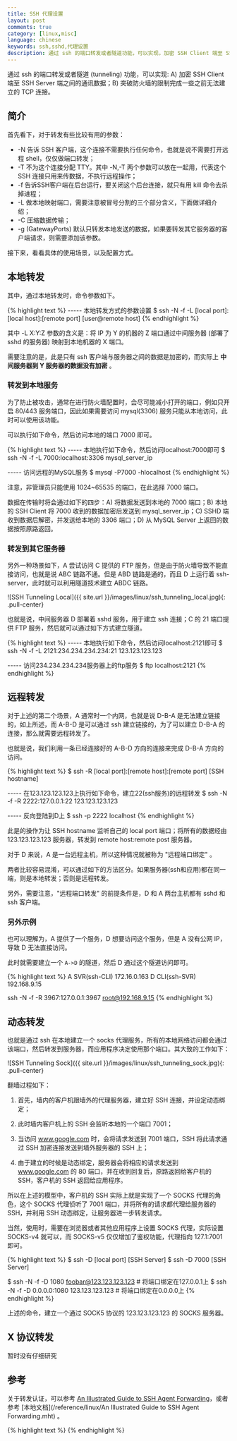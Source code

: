 ```yaml
---
title: SSH 代理设置
layout: post
comments: true
category: [linux,misc]
language: chinese
keywords: ssh,sshd,代理设置
description: 通过 ssh 的端口转发或者隧道功能，可以实现，加密 SSH Client 端至 SSH Server 端之间的通讯数据；突破防火墙的限制完成一些之前无法建立的 TCP 连接。
---
```


通过 ssh 的端口转发或者隧道 (tunneling) 功能，可以实现: A) 加密 SSH Client 端至 SSH Server 端之间的通讯数据；B) 突破防火墙的限制完成一些之前无法建立的 TCP 连接。

<!-- more -->

## 简介

首先看下，对于转发有些比较有用的参数：

* -N 告诉 SSH 客户端，这个连接不需要执行任何命令，也就是说不需要打开远程 shell，仅仅做端口转发；
* -T 不为这个连接分配 TTY。其中 -N,-T 两个参数可以放在一起用，代表这个 SSH 连接只用来传数据，不执行远程操作；
* -f 告诉SSH客户端在后台运行，要关闭这个后台连接，就只有用 kill 命令去杀掉进程；
* -L 做本地映射端口，需要注意被冒号分割的三个部分含义，下面做详细介绍；
* -C 压缩数据传输；
* -g (GatewayPorts) 默认只转发本地发送的数据，如果要转发其它服务器的客户端请求，则需要添加该参数。

接下来，看看具体的使用场景，以及配置方式。

## 本地转发

其中，通过本地转发时，命令参数如下。

{% highlight text %}
----- 本地转发方式的参数设置
$ ssh -N -f -L [local port]:[local host]:[remote port] [user@remote host]
{% endhighlight %}

其中 -L X:Y:Z 参数的含义是：将 IP 为 Y 的机器的 Z 端口通过中间服务器 (部署了 sshd 的服务器) 映射到本地机器的 X 端口。

需要注意的是，此是只有 ssh 客户端与服务器之间的数据是加密的，而实际上 **中间服务器到 Y 服务器的数据没有加密** 。

### 转发到本地服务

为了防止被攻击，通常在进行防火墙配置时，会尽可能减小打开的端口，例如只开启 80/443 服务端口，因此如果需要访问 mysql(3306) 服务只能从本地访问，此时可以使用该功能。

可以执行如下命令，然后访问本地的端口 7000 即可。

{% highlight text %}
----- 本地执行如下命令，然后访问localhost:7000即可
$ ssh -N -f -L 7000:localhost:3306 mysql_server_ip

----- 访问远程的MySQL服务
$ mysql -P7000 -hlocalhost
{% endhighlight %}

注意，非管理员只能使用 1024~65535 的端口，在此选择 7000 端口。

数据在传输时将会通过如下的四步：A) 将数据发送到本地的 7000 端口；B) 本地的 SSH Client 将 7000 收到的数据加密后发送到 mysql_server_ip；C) SSHD 端收到数据后解密，并发送给本地的 3306 端口；D) 从 MySQL Server 上返回的数据按照原路返回。

### 转发到其它服务器

另外一种场景如下，A 尝试访问 C 提供的 FTP 服务，但是由于防火墙导致不能直接访问，也就是说 ABC 链路不通。但是 ABD 链路是通的，而且 D 上运行着 ssh-server，此时就可以利用隧道技术建立 ABDC 链路。

![SSH Tunneling Local]({{ site.url }}/images/linux/ssh_tunneling_local.jpg){: .pull-center}

也就是说，中间服务器 D 部署着 sshd 服务，用于建立 ssh 连接；C 的 21 端口提供 FTP 服务，然后就可以通过如下方式建立隧道。

{% highlight text %}
----- 本地执行如下命令，然后访问localhost:2121即可
$ ssh -N -f -L 2121:234.234.234.234:21 123.123.123.123

----- 访问234.234.234.234服务器上的ftp服务
$ ftp localhost:2121
{% endhighlight %}




## 远程转发

对于上述的第二个场景，A 通常时一个内网，也就是说 D-B-A 是无法建立链接的，如上所述，而 A-B-D 是可以通过 ssh 建立链接的，为了可以建立 D-B-A 的连接，那么就需要远程转发了。

也就是说，我们利用一条已经连接好的 A-B-D 方向的连接来完成 D-B-A 方向的访问。

{% highlight text %}
$ ssh -R [local port]:[remote host]:[remote port] [SSH hostname]

----- 在123.123.123.123上执行如下命令，建立22(ssh服务)的远程转发
$ ssh -N -f -R 2222:127.0.0.1:22 123.123.123.123

----- 反向登陆到D上
$ ssh -p 2222 localhost 
{% endhighlight %}

此是的操作为让 SSH hostname 监听自己的 local port 端口；将所有的数据经由 123.123.123.123 服务器，转发到 remote host:remote post 服务器。

对于 D 来说，A 是一台远程主机，所以这种情况就被称为 "远程端口绑定" 。

两者比较容易混淆，可以通过如下的方法区分。如果服务器(ssh和应用)都在同一端，则是本地转发；否则是远程转发。

另外，需要注意，"远程端口转发" 的前提条件是，D 和 A 两台主机都有 sshd 和 ssh 客户端。


### 另外示例

也可以理解为，A 提供了一个服务，D 想要访问这个服务，但是 A 没有公网 IP，导致 D 无法直接访问。

此时就需要建立一个 `A->D` 的隧道，然后 D 通过这个隧道访问即可。

{% highlight text %}
A SVR(ssh-CLI) 172.16.0.163
D CLI(ssh-SVR) 192.168.9.15

ssh -N -f -R 3967:127.0.0.1:3967 root@192.168.9.15
{% endhighlight %}


<!--
-R [remote-ip]:remote-port:local-ip:local-port user@

ssh -R 39607:localhost:39607 user@remote-ip

此时，访问 remote-ip:remote-port 等价于 local-ip:local-port 。

http://linuxperf.com/?p=30

必须要开启Port forwarding
AllowTcpForwarding yes
AllowAgentForwarding no
GatewayPorts yes
PermitTunnel yes
-->


## 动态转发

也就是通过 ssh 在本地建立一个 socks 代理服务，所有的本地网络访问都会通过该端口，然后转发到服务器，而应用程序决定使用那个端口。其大致的工作如下：

![SSH Tunneling Sock]({{ site.url }}/images/linux/ssh_tunneling_sock.jpg){: .pull-center}

翻墙过程如下：

1. 首先，墙内的客户机跟墙外的代理服务器，建立好 SSH 连接，并设定动态绑定；

2. 此时墙内客户机上的 SSH 会监听本地的一个端口 7001；

3. 当访问 www.google.com 时，会将请求发送到 7001 端口，SSH 将此请求通过 SSH 加密连接发送到墙外服务器的 SSH 上；

4. 由于建立的时候是动态绑定，服务器会将相应的请求发送到 www.google.com 的 80 端口，并在收到回复后，原路返回给客户机的 SSH，客户机的 SSH 返回给应用程序。

所以在上述的模型中，客户机的 SSH 实际上就是实现了一个 SOCKS 代理的角色，这个 SOCKS 代理侦听了 7001 端口，并将所有的请求都代理给服务器的 SSH，并利用 SSH 动态绑定，让服务器进一步转发请求。

当然，使用时，需要在浏览器或者其他应用程序上设置 SOCKS 代理，实际设置 SOCKS-v4 就可以，而 SOCKS-v5 仅仅增加了鉴权功能，代理指向 127.1:7001 即可。

{% highlight text %}
$ ssh -D [local port] [SSH Server]
$ ssh -D 7000 [SSH Server]

$ ssh -N -f -D 1080 foobar@123.123.123.123          # 将端口绑定在127.0.0.1上
$ ssh -N -f -D 0.0.0.0:1080 123.123.123.123         # 将端口绑定在0.0.0.0上
{% endhighlight %}

上述的命令，建立一个通过 SOCK5 协议的 123.123.123.123 的 SOCKS 服务器。

## X 协议转发

暂时没有仔细研究


## 参考

关于转发认证，可以参考 [An Illustrated Guide to SSH Agent Forwarding](http://www.unixwiz.net/techtips/ssh-agent-forwarding.html)，或者参考 [本地文档](/reference/linux/An Illustrated Guide to SSH Agent Forwarding.mht) 。

<!--
自动重连

隧道可能因为某些原因断开，例如：机器重启，长时间没有数据通信而被路由器切断等等。因此我们可以用程序控制隧道的重新连接，例如一个简单的循环或者使用 djb’s daemontools . 不管用哪种方法，重连时都应避免因输入密码而卡死程序。关于如何安全的避免输入密码的方法，请参考我的 如何实现安全的免密码ssh登录 。这里请注意，如果通过其他程序控制隧道连接，应当避免将SSH客户端放到后台执行，也就是去掉-f参数。

保持长时间连接

有些路由器会把长时间没有通信的连接断开。SSH客户端的TCPKeepAlive选项可以避免这个问题的发生，默认情况下它是被开启的。如果它被关闭了，可以在ssh的命令上加上-o TCPKeepAlive=yes来开启。

另一种方法是，去掉-N参数，加入一个定期能产生输出的命令。例如: top或者vmstat。下面给出一个这种方法的例子：

ssh -R 2222:localhost:22 123.123.123.123 "vmstat 30"

检查隧道状态

有些时候隧道会因为一些原因通信不畅而卡死，例如：由于传输数据量太大，被路由器带入stalled状态。这种时候，往往SSH客户端并不退出，而是卡死在那里。一种应对方法是，使用SSH客户端的ServerAliveInterval和ServerAliveCountMax选项。ServerAliveInterval会在隧道无通信后的一段设置好的时间后发送一个请求给服务器要求服务器响应。如果服务器在ServerAliveCountMax次请求后都没能响应，那么SSH客户端就自动断开连接并退出，将控制权交给你的监控程序。这两个选项的设置方法分别是在ssh时加入-o ServerAliveInterval=n和-o ServerAliveCountMax=m。其中n, m可以自行定义。

如何将端口绑定到外部地址上

使用上面的方法，映射的端口只能绑定在127.0.0.1这个接口上。也就是说，只能被本机自己访问到。如何才能让其他机器访问这个端口呢？我们可以把这个映射的端口绑定在0.0.0.0的接口上，方法是加上参数-b 0.0.0.0。同时还需要打开SSH服务器端的一个选项－GatewayPorts。默认情况下它应当是被打开的。如果被关闭的话，可以在/etc/sshd_config中修改GatewayPorts no为GatewayPorts yes来打开它。

如何寻找中间服务器

如果你家里使用ADSL上网，多半你会比较幸运。一般的ADSL（例如 联通 的ADSL）都是有互联网地址的。你只需要在家里的路由器上一台装有OpenSSH server机器的SSH端口映射出去即可。同时一些提供SSH访问的虚拟主机也可以用于这一用途。例如： Hostmonser 或者 Dreamhost .
通过SSH隧道建立SOCKS服务器

如果我们需要借助一台中间服务器访问很多资源，一个个映射显然不是高明的办法（事实上，高明确实没有用这个方法）。幸好，SSH客户端为我们提供了通过SSH隧道建立SOCKS服务器的功能。

通过下面的命令我们可以建立一个通过123.123.123.123的SOCKS服务器。

ssh -N -f -D 1080 123.123.123 # 将端口绑定在127.0.0.1上
ssh -N -f -D 0.0.0.0:1080 123.123.123.123 # 将端口绑定在0.0.0.0上
-->


{% highlight text %}
{% endhighlight %}
